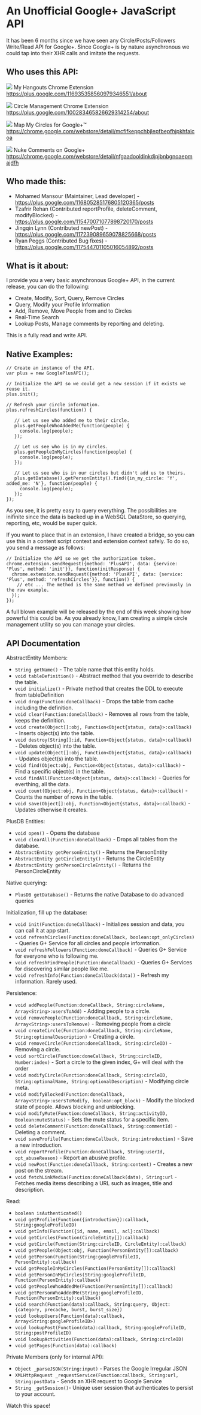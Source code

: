 An Unofficial Google+ JavaScript API
================================================

It has been 6 months since we have seen any Circle/Posts/Followers
Write/Read API for Google+. Since Google+ is by nature asynchronous
we could tap into their XHR calls and imitate the requests.

Who uses this API:
----

![](https://github.com/mohamedmansour/my-hangouts-extension/raw/master/img/icon32.png) My Hangouts Chrome Extension https://plus.google.com/116935358560979346551/about

![](https://lh4.googleusercontent.com/1wwa7CVUEhHPX-fD5GL6ip-waOagyr9Rbi-gnlXwn6TOPZUYxjEnsj5ui80-pZQQsa_Ku47PQw=s32-h32-e365) Circle Management Chrome Extension https://plus.google.com/100283465826629314254/about

![](https://lh6.googleusercontent.com/nV1nIGSHN9CsoRFpbM_oL-xuyCKOZEIOG4taCZrgKWDjvOWT9Ywuzpjy4AFFXWVGZLS2EurKFA=s32-h32-e365) Map My Circles for Google+™ https://chrome.google.com/webstore/detail/mcfifkeppchbjlepfbepfhjpkhfalcoa

![](https://lh5.googleusercontent.com/0Amg5dBgOUZaNSOcZl9b6xUeQOVnpjOGZk9DkCZn975X_XzhsIVpe6lGhOJTMFEpczzm22uDWw=s32-h32-e365) Nuke Comments on Google+ https://chrome.google.com/webstore/detail/nfgaadooldinkdjpjbnbgnoaepmajdfh

Who made this:
---

- Mohamed Mansour (Maintainer, Lead developer) - https://plus.google.com/116805285176805120365/posts
- Tzafrir Rehan (Contributed reportProfile, deleteComment, modifyBlocked) - https://plus.google.com/115470071077898720170/posts
- Jingqin Lynn (Contributed newPost) - https://plus.google.com/117239089659078825668/posts
- Ryan Peggs (Contributed Bug fixes) - https://plus.google.com/117544701105016054892/posts


What is it about:
----

I provide you a very basic asynchronous Google+ API, in the current
release, you can do the following:

- Create, Modify, Sort, Query, Remove Circles
- Query, Modify your Profile Information
- Add, Remove, Move People from and to Circles
- Real-Time Search
- Lookup Posts, Manage comments by reporting and deleting.

This is a fully read and write API.

Native Examples:
----

    // Create an instance of the API.
    var plus = new GooglePlusAPI();

    // Initialize the API so we could get a new session if it exists we reuse it.
    plus.init();

    // Refresh your circle information.
    plus.refreshCircles(function() {

       // Let us see who added me to their circle.
       plus.getPeopleWhoAddedMe(function(people) {
         console.log(people);
       });

       // Let us see who is in my circles.
       plus.getPeopleInMyCircles(function(people) {
         console.log(people);
       });
       
       // Let us see who is in our circles but didn't add us to theirs.
       plus.getDatabase().getPersonEntity().find({in_my_circle: 'Y', added_me: 'N'}, function(people) {
         console.log(people);
       });
    });
    
As you see, it is pretty easy to query everything. The possibilities are inifinite
since the data is backed up in a WebSQL DataStore, so querying, reporting, etc, would
be super quick.

If you want to place that in an extension, I have created a bridge, so you can use
this in a content script context and extension context safely. To do so, you send a
message as follows:

    // Initialize the API so we get the authorization token.
    chrome.extension.sendRequest({method: 'PlusAPI', data: {service: 'Plus', method: 'init'}}, function(initResponse) {
      chrome.extension.sendRequest({method: 'PlusAPI', data: {service: 'Plus', method: 'refreshCircles'}}, function() {
        // etc ... The method is the same method we defined previously in the raw example.
      });
    });


A full blown example will be released by the end of this week showing how powerful this could be.
As you already know, I am creating a simple circle management utility so you can manage your circles.

API Documentation
----

AbstractEntity Members:

- `String getName()` - The table name that this entity holds.
- `void tableDefinition()` - Abstract method that you override to describe the table.
- `void initialize()` - Private method that creates the DDL to execute from tableDefinition
- `void drop(Function:doneCallback)` - Drops the table from cache including the definition.
- `void clear(Function:doneCallback)` - Removes all rows from the table, keeps the definition.
- `void create(Object[]:obj, Function<Object{status, data}>:callback)` - Inserts object(s) into the table.
- `void destroy(String[]:id, Function<Object{status, data}>:callback)` - Deletes object(s) into the table.
- `void update(Object[]:obj, Function<Object{status, data}>:callback)` - Updates object(s) into the table.
- `void find(Object:obj, Function<Object{status, data}>:callback)` - Find a specific object(s) in the table.
- `void findAll(Function<Object{status, data}>:callback)` - Queries for everthing, all the data.
- `void count(Object:obj, Function<Object{status, data}>:callback)` - Counts the number of rows in the table.
- `void save(Object[]:obj, Function<Object{status, data}>:callback)` - Updates otherwise it creates.

PlusDB Entities:

- `void open()` - Opens the database
- `void clearAll(Function:doneCallback)` - Drops all tables from the database.
- `AbstractEntity getPersonEntity()` - Returns the PersonEntity
- `AbstractEntity getCircleEntity()` - Returns the CircleEntity
- `AbstractEntity getPersonCircleEntity()` - Returns the PersonCircleEntity

Native querying:

- `PlusDB getDatabase()` - Returns the native Database to do advanced queries

Initialization, fill up the database: 

- `void init(Function:doneCallback)` - Initializes session and data, you can call it at app start.
- `void refreshCircles(Function:doneCallback, boolean:opt_onlyCircles)` - Queries G+ Service for all circles and people information.
- `void refreshFollowers(Function:doneCallback)` - Queries G+ Service for everyone who is following me.
- `void refreshFindPeople(Function:doneCallback)` - Queries G+ Services for discovering similar people like me.
- `void refreshInfo(Function:doneCallback(data))` - Refresh my information. Rarely used.

Persistence:

- `void addPeople(Function:doneCallback, String:circleName, Array<String>:usersToAdd)` - Adding people to a circle.
- `void removePeople(Function:doneCallback, String:circleName, Array<String>:usersToRemove)` - Removing people from a circle
- `void createCircle(Function:doneCallback, String:circleName, String:optionalDescription)` - Creating a circle.
- `void removeCircle(Function:doneCallback, String:circleID)` - Removing a circle.
- `void sortCircle(Function:doneCallback, String:circleID, Number:index)` - Sort a circle to the given index, G+ will deal with the order
- `void modifyCircle(Function:doneCallback, String:circleID, String:optionalName, String:optionalDescription)` - Modifying circle meta.
- `void modifyBlocked(Function:doneCallback, Array<String>:usersToModify, boolean:opt_block)` - Modify the blocked state of people. Allows blocking and unblocking.
- `void modifyMute(Function:doneCallback, String:activityID, Boolean:muteStatus)` - Sets the mute status for a specific item.
- `void deleteComment(Function:doneCallback, String:commentId)` - Deleting a comment.
- `void saveProfile(Function:doneCallback, String:introduction)` - Save a new introduction.
- `void reportProfile(Function:doneCallback, String:userId, opt_abuseReason)` - Report an abusive profile.
- `void newPost(Function:doneCallback, String:content)` - Creates a new post on the stream.
- `void fetchLinkMedia(Function:doneCallback(data), String:url` - Fetches media items describing a URL such as images, title and description.

Read:

- `boolean isAuthenticated()`
- `void getProfile(Function({introduction}):callback, String:googleProfileID)`
- `void getInfo(Function({id, name, email, acl}:callback)`
- `void getCircles(Function(CircleEntity[]):callback)`
- `void getCircle(Function(String:circleID, CircleEntity):callback)`
- `void getPeople(Object:obj, Function(PersonEntity[]):callback)`
- `void getPerson(Function(String:googleProfileID, PersonEntity):callback)`
- `void getPeopleInMyCircles(Function(PersonEntity[]):callback)`
- `void getPersonInMyCircles(String:googleProfileID, Function(PersonEntity):callback)`
- `void getPeopleWhoAddedMe(Function(PersonEntity[]):callback)`
- `void getPersonWhoAddedMe(String:googleProfileID, Function(PersonEntity):callback)`
- `void search(Function(data):callback, String:query, Object:{category, precache, burst, burst_size})`
- `void lookupUsers(Function(data):callback, Array<String:googleProfileID>)`
- `void lookupPost(Function(data):callback, String:googleProfileID, String:postProfileID)`
- `void lookupActivities(Function(data):callback, String:circleID)`
- `void getPages(Function(data):callback)`

Private Members (only for internal API):

- `Object _parseJSON(String:input)` - Parses the Google Irregular JSON
- `XMLHttpRequest _requestService(Function:callback, String:url, String:postData` - Sends an XHR request to Google Service
- `String _getSession()`- Unique user session that authenticates to persist to your account.

Watch this space!


